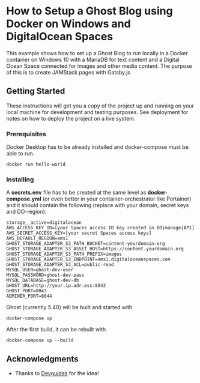 # How to Setup a Ghost Blog using Docker on Windows and DigitalOcean Spaces

This example shows how to set up a Ghost Blog to run locally in a Docker container on Windows 10 with a MariaDB for text content and a Digital Ocean Space connected for images and other media content. The purpose of this is to create JAMStack pages with Gatsby.js

## Getting Started

These instructions will get you a copy of the project up and running on your local machine for development and testing purposes. See deployment for notes on how to deploy the project on a live system.

### Prerequisites

Docker Desktop has to be already installed and docker-compose must be able to run.

```
docker run hello-world
```

### Installing

A **secrets.env** file has to be created at the same level as **docker-compose.yml** (or even better in your container-orchestrator like Portainer) and it should contain the following (replace with your domain, secret keys and DO-region):

```
storage__active=digitalocean
AWS_ACCESS_KEY_ID=[your Spaces access ID key created in DO|manage|API]
AWS_SECRET_ACCESS_KEY=[your secret Spaces access keys]
AWS_DEFAULT_REGION=ams1
GHOST_STORAGE_ADAPTER_S3_PATH_BUCKET=content-yourdomain-org
GHOST_STORAGE_ADAPTER_S3_ASSET_HOST=https://content.yourdomain.org
GHOST_STORAGE_ADAPTER_S3_PATH_PREFIX=images
GHOST_STORAGE_ADAPTER_S3_ENDPOINT=ams1.digitaloceanspaces.com
GHOST_STORAGE_ADAPTER_S3_ACL=public-read
MYSQL_USER=ghost-dev-user
MYSQL_PASSWORD=ghost-dev-pass
MYSQL_DATABASE=ghost-dev-db
GHOST_URL=http://your.ip.adr.ess:8043
GHOST_PORT=8043
ADMINER_PORT=8044
```

Ghost (currently 5.40) will be built and started with
```
docker-compose up
```

After the first build, it can be rebuilt with
```
docker-compose up --build
```

## Acknowledgments

* Thanks to [Devguides](https://www.devguides.dev/how-to-setup-a-ghost-blog-with-docker/) for the idea!
